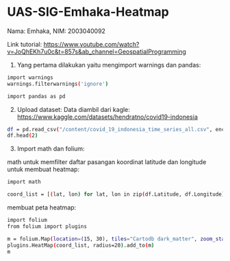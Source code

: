 # UAS-SIG-Emhaka-Heatmap
Nama: Emhaka, NIM: 2003040092

Link tutorial: https://www.youtube.com/watch?v=JoQhEKh7u0c&t=857s&ab_channel=GeospatialProgramming

1. Yang pertama dilakukan yaitu mengimport warnings dan pandas:
```bash
import warnings
warnings.filterwarnings('ignore')
```
```bash
import pandas as pd
```

2. Upload dataset:
Data diambil dari kagle: https://www.kaggle.com/datasets/hendratno/covid19-indonesia
```bash
df = pd.read_csv("/content/covid_19_indonesia_time_series_all.csv", encoding="ISO-8859-1")
df.head(2)
```

3. Import math dan folium:

math untuk memfilter daftar pasangan koordinat latitude dan longitude untuk membuat heatmap:

```bash
import math

coord_list = [(lat, lon) for lat, lon in zip(df.Latitude, df.Longitude) if not math.isnan(lat) and not math.isnan(lon)]
```

membuat peta heatmap:
```bash
import folium
from folium import plugins

m = folium.Map(location=(15, 30), tiles="Cartodb dark_matter", zoom_start=2)
plugins.HeatMap(coord_list, radius=20).add_to(m)
m
```



 
